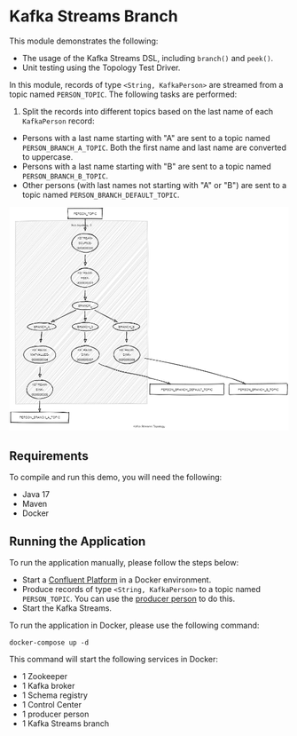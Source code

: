 # Kafka Streams Branch

This module demonstrates the following:

- The usage of the Kafka Streams DSL, including `branch()` and `peek()`.
- Unit testing using the Topology Test Driver.

In this module, records of type `<String, KafkaPerson>` are streamed from a topic named `PERSON_TOPIC`.
The following tasks are performed:

1. Split the records into different topics based on the last name of each `KafkaPerson` record:
  - Persons with a last name starting with "A" are sent to a topic named `PERSON_BRANCH_A_TOPIC`. Both the first name and last name are converted to uppercase.
  - Persons with a last name starting with "B" are sent to a topic named `PERSON_BRANCH_B_TOPIC`.
  - Other persons (with last names not starting with "A" or "B") are sent to a topic named `PERSON_BRANCH_DEFAULT_TOPIC`.

![topology.png](topology.png)

## Requirements

To compile and run this demo, you will need the following:

- Java 17
- Maven
- Docker

## Running the Application

To run the application manually, please follow the steps below:

- Start a [Confluent Platform](https://docs.confluent.io/platform/current/quickstart/ce-docker-quickstart.html#step-1-download-and-start-cp) in a Docker environment.
- Produce records of type `<String, KafkaPerson>` to a topic named `PERSON_TOPIC`. You can use the [producer person](../specific-producers/kafka-streams-producer-person) to do this.
- Start the Kafka Streams.

To run the application in Docker, please use the following command:

```console
docker-compose up -d
```

This command will start the following services in Docker:

- 1 Zookeeper
- 1 Kafka broker
- 1 Schema registry
- 1 Control Center
- 1 producer person
- 1 Kafka Streams branch
